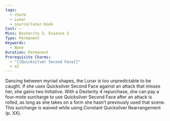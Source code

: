 ```yaml
---
tags:
  - charm
  - Lunar
  - source/lunar-book
Cost: —
Mins: Dexterity 3, Essence 2
Type: Permanent
Keywords:
  - None
Duration: Permanent
Prerequisite Charms:
  - "[[Quicksilver Second Face]]"
  - x2
---
```

Dancing between myriad shapes, the Lunar is too unpredictable to be caught. If she uses Quicksilver Second Face against an attack that misses her, she gains two Initiative. With a Dexterity 4 repurchase, she can pay a four-mote surcharge to use Quicksilver Second Face after an attack is rolled, as long as she takes on a form she hasn’t previously used that scene. This surcharge is waived while using Constant Quicksilver Rearrangement (p. XX).
